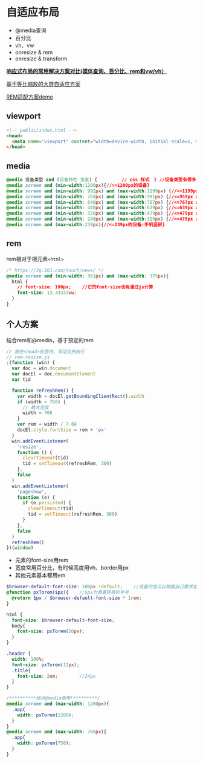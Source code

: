 # 自适应布局

- @media查询
- 百分比
- vh、vw
- onresize & rem
- onresize & transform

**[响应式布局的常用解决方案对比(媒体查询、百分比、rem和vw/vh）](https://github.com/forthealllight/blog/issues/13)**

[基于等比缩放的大屏自适应方案](https://juejin.cn/post/6966103143402700837)

[REM适配方案demo](https://juejin.cn/post/6994716514980986910)

## viewport

```html
<!-- public/index.html -->
<head>
  <meta name="viewport" content="width=device-width, initial-scale=1, maximum-scale=1, user-scalable=no">
</head>
```

## media

```css
@media 设备类型 and (设备特性-宽度) {    　　　// css 样式　} //设备类型有很多 这是screen是显示器的意思
@media screen and (min-width:1200px){//>=1200px的设备} 
@media screen and (min-width: 992px) and (max-width:1199px) {//<=1199px and >=960px的设备:PC端;}
@media screen and (min-width: 768px) and (max-width:991px) {//<=959px and >=768px的设备：PC端;}
@media screen and (min-width: 640px) and (max-width:767px) {//<=767px and >=640px的设备：平板端或者手机横屏;}
@media screen and (min-width: 480px) and (max-width:639px) {//<=639px and >=480px的设备：手机横屏;}
@media screen and (min-width: 320px) and (max-width:479px) {//<=479px and >=320px的设备：手机竖屏;}
@media screen and (min-width: 240px) and (max-width:319px) {//<=479px and >=320px的设备：手机竖屏;}
@media screen and (max-width:239px){//<=239px的设备:手机竖屏}
```

## rem

rem相对于根元素`<html>`

```css
/* https://3g.163.com/touch/news/ */
@media screen and (min-width: 361px) and (max-width: 375px){
  html {
    // font-size: 100px;    //它的font-size也有通过js计算    
    font-size: 13.33333vw;
  }
}
```

## 个人方案

结合rem和@media，基于预定的rem

```js
// 放在<head>标签内，保证优先执行
// rem-resize.js
;(function (win) {
  var doc = win.document
  var docEl = doc.documentElement
  var tid

  function refreshRem() {
    var width = docEl.getBoundingClientRect().width
    if (width > 768) {
      // 最大宽度
      width = 768
    }
    var rem = width / 7.68
    docEl.style.fontSize = rem + 'px'
  }
  win.addEventListener(
    'resize',
    function () {
      clearTimeout(tid)
      tid = setTimeout(refreshRem, 300)
    },
    false
  )
  win.addEventListener(
    'pageshow',
    function (e) {
      if (e.persisted) {
        clearTimeout(tid)
        tid = setTimeout(refreshRem, 300)
      }
    },
    false
  )
  refreshRem()
})(window)
```

- 元素的font-size用rem
- 宽度常用百分比，有时候高度用vh、border用px
- 其他元素基本都用em

```scss
$browser-default-font-size: 100px !default;    //变量的值可以根据自己需求定义，浏览器默认是16px，最小是12px
@function pxTorem($px){    //$px为需要转换的字号
  @return $px / $browser-default-font-size * 1rem;
}

html {
  font-size: $browser-default-font-size;
  body{
    font-size: pxTorem(16px);
  }
}

.header {
  width: 100%;
  font-size: pxTorem(12px);
  .title{
    font-size: 2em;        //24px
  }
}

/**********结合@media使用**********/
@media screen and (max-width: 1200px){
  .app{
    width: pxTorem(1200);
  }
}
@media screen and (max-width: 768px){
  .app{
    width: pxTorem(750);
  }
}
```
